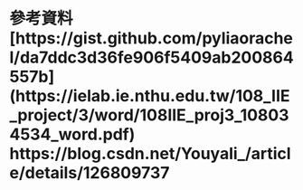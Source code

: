 <h1>參考資料  
[https://gist.github.com/pyliaorachel/da7ddc3d36fe906f5409ab200864557b](https://ielab.ie.nthu.edu.tw/108_IIE_project/3/word/108IIE_proj3_108034534_word.pdf)  
https://blog.csdn.net/Youyali_/article/details/126809737  
